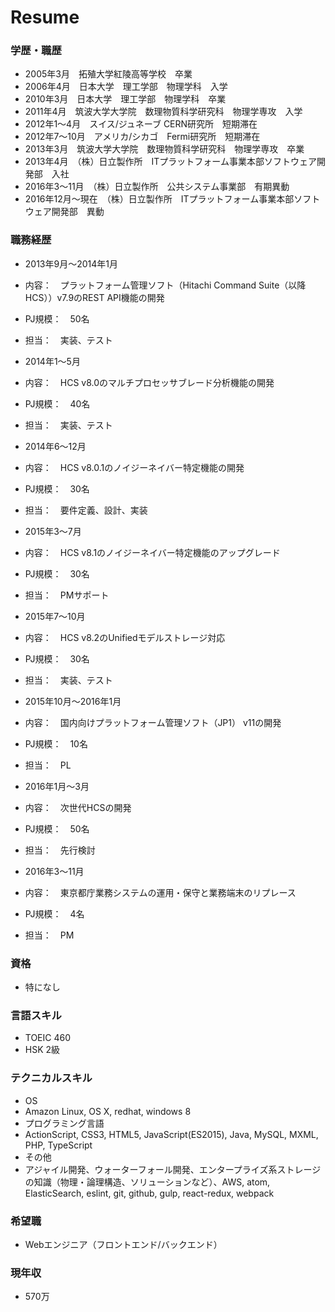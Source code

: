 # Resume
### 学歴・職歴
- 2005年3月　拓殖大学紅陵高等学校　卒業
- 2006年4月　日本大学　理工学部　物理学科　入学
- 2010年3月　日本大学　理工学部　物理学科　卒業
- 2011年4月　筑波大学大学院　数理物質科学研究科　物理学専攻　入学
- 2012年1〜4月　スイス/ジュネーブ CERN研究所　短期滞在
- 2012年7〜10月　アメリカ/シカゴ　Fermi研究所　短期滞在
- 2013年3月　筑波大学大学院　数理物質科学研究科　物理学専攻　卒業
- 2013年4月　（株）日立製作所　ITプラットフォーム事業本部ソフトウェア開発部　入社
- 2016年3〜11月　（株）日立製作所　公共システム事業部　有期異動
- 2016年12月〜現在　（株）日立製作所　ITプラットフォーム事業本部ソフトウェア開発部　異動

### 職務経歴
- 2013年9月〜2014年1月
 - 内容：　プラットフォーム管理ソフト（Hitachi Command Suite（以降HCS））v7.9のREST API機能の開発
 - PJ規模：　50名
 - 担当：　実装、テスト

- 2014年1〜5月
 - 内容：　HCS v8.0のマルチプロセッサブレード分析機能の開発
 - PJ規模：　40名
 - 担当：　実装、テスト

- 2014年6〜12月
 - 内容：　HCS v8.0.1のノイジーネイバー特定機能の開発
 - PJ規模：　30名
 - 担当：　要件定義、設計、実装

- 2015年3〜7月
 - 内容：　HCS v8.1のノイジーネイバー特定機能のアップグレード
 - PJ規模：　30名
 - 担当：　PMサポート

- 2015年7〜10月
 - 内容：　HCS v8.2のUnifiedモデルストレージ対応
 - PJ規模：　30名
 - 担当：　実装、テスト

- 2015年10月〜2016年1月
 - 内容：　国内向けプラットフォーム管理ソフト（JP1） v11の開発
 - PJ規模：　10名
 - 担当：　PL

- 2016年1月〜3月
 - 内容：　次世代HCSの開発
 - PJ規模：　50名
 - 担当：　先行検討

- 2016年3〜11月
 - 内容：　東京都庁業務システムの運用・保守と業務端末のリプレース
 - PJ規模：　4名
 - 担当：　PM

### 資格
- 特になし

### 言語スキル
- TOEIC 460
- HSK 2級

### テクニカルスキル
- OS
 - Amazon Linux, OS X, redhat, windows 8
- プログラミング言語
 - ActionScript, CSS3, HTML5, JavaScript(ES2015), Java, MySQL, MXML, PHP, TypeScript
- その他
 - アジャイル開発、ウォーターフォール開発、エンタープライズ系ストレージの知識（物理・論理構造、ソリューションなど）、AWS, atom, ElasticSearch, eslint, git, github, gulp, react-redux, webpack

### 希望職
- Webエンジニア（フロントエンド/バックエンド）

### 現年収
- 570万


